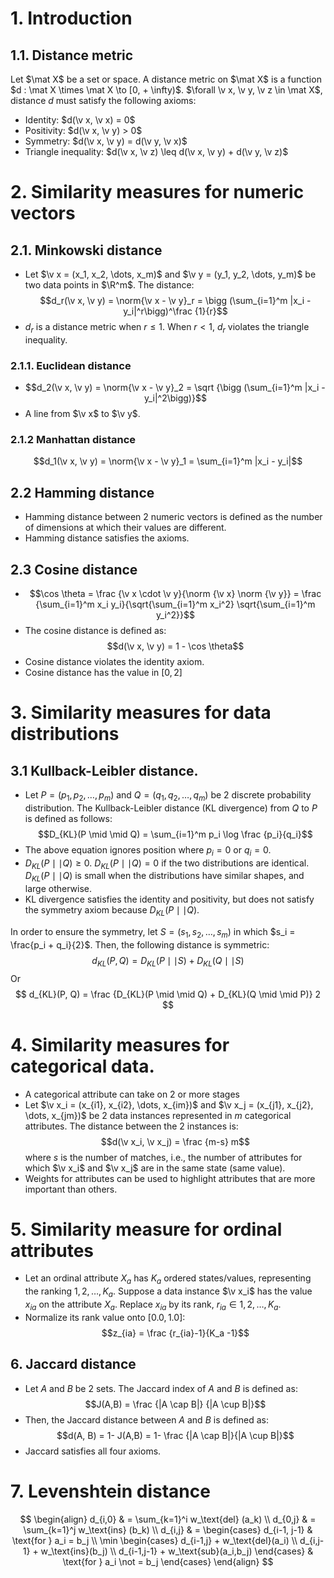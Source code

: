 # 1. Introduction
## 1.1. Distance metric
Let $\mat X$ be a set or space. A distance metric on $\mat X$ is a function $d : \mat X \times \mat X \to [0, + \infty)$. $\forall \v x, \v y, \v z \in \mat X$, distance $d$ must satisfy the following axioms:
- Identity: $d(\v x, \v x) = 0$
- Positivity: $d(\v x, \v y) > 0$
- Symmetry: $d(\v x, \v y) = d(\v y, \v x)$
- Triangle inequality: $d(\v x, \v z) \leq d(\v x, \v y) + d(\v y, \v z)$ 
# 2. Similarity measures for numeric vectors
## 2.1. Minkowski distance
- Let $\v x = (x_1, x_2, \dots, x_m)$ and $\v y = (y_1, y_2, \dots, y_m)$ be two data points in $\R^m$. The distance: $$d_r(\v x, \v y) = \norm{\v x - \v y}_r = \bigg (\sum_{i=1}^m |x_i - y_i|^r\bigg)^\frac {1}{r}$$
- $d_r$ is a distance metric when $r \leq 1$. When $r < 1$, $d_r$ violates the triangle inequality.
### 2.1.1. Euclidean distance
- $$d_2(\v x, \v y) = \norm{\v x - \v y}_2 = \sqrt {\bigg (\sum_{i=1}^m |x_i - y_i|^2\bigg)}$$
- A line from $\v x$ to $\v y$.
### 2.1.2 Manhattan distance
$$d_1(\v x, \v y) = \norm{\v x - \v y}_1 = \sum_{i=1}^m |x_i - y_i|$$
## 2.2 Hamming distance
- Hamming distance between 2 numeric vectors is defined as the number of dimensions at which their values are different.
- Hamming distance satisfies the axioms.
## 2.3 Cosine distance
- $$\cos \theta = \frac {\v x \cdot \v y}{\norm {\v x} \norm {\v y}} = \frac {\sum_{i=1}^m x_i y_i}{\sqrt{\sum_{i=1}^m x_i^2} \sqrt{\sum_{i=1}^m y_i^2}}$$
- The cosine distance is defined as: $$d(\v x, \v y) = 1 - \cos \theta$$
- Cosine distance violates the identity axiom. 
- Cosine distance has the value in $[0, 2]$
# 3. Similarity measures for data distributions
## 3.1 Kullback-Leibler distance.
- Let $P = (p_1, p_2, \dots, p_m)$ and $Q = (q_1, q_2, \dots, q_m)$ be 2 discrete probability distribution. The Kullback-Leibler distance (KL divergence) from $Q$ to $P$ is defined as follows: $$D_{KL}(P \mid \mid Q) = \sum_{i=1}^m p_i \log \frac {p_i}{q_i}$$
- The above equation ignores position where $p_i = 0$ or $q_i = 0$.
- $D_{KL}(P \mid \mid Q) \geq 0$. $D_{KL}(P \mid \mid Q) = 0$ if the two distributions are identical. $D_{KL}(P \mid \mid Q)$ is small when the distributions have similar shapes, and large otherwise.
- KL divergence satisfies the identity and positivity, but does not satisfy the symmetry axiom because $D_{KL}(P \mid \mid Q)$.

In order to ensure the symmetry, let $S = (s_1, s_2, \dots, s_m)$ in which $s_i = \frac{p_i + q_i}{2}$. Then, the following distance is symmetric: 
$$
d_{KL}(P, Q) = D_{KL}(P \mid \mid S) + D_{KL}(Q \mid \mid S)
$$
Or 
$$
d_{KL}(P, Q) = \frac {D_{KL}(P \mid \mid Q) + D_{KL}(Q \mid \mid P)} 2
$$
# 4. Similarity measures for categorical data.
- A categorical attribute can take on 2 or more stages
- Let $\v x_i = (x_{i1}, x_{i2}, \dots, x_{im})$ and $\v x_j = (x_{j1}, x_{j2}, \dots, x_{jm})$ be 2 data instances represented in $m$ categorical attributes. The distance between the 2 instances is: $$d(\v x_i, \v x_j) = \frac {m-s} m$$ where $s$ is the number of matches, i.e., the number of attributes for which $\v x_i$ and $\v x_j$ are in the same state (same value).
- Weights for attributes can be used to highlight attributes that are more important than others.
# 5. Similarity measure for ordinal attributes

- Let an ordinal attribute $X_a$ has $K_a$ ordered states/values, representing the ranking $1,2,\dots,K_a$. Suppose a data instance $\v x_i$ has the value $x_{ia}$ on the attribute $X_a$. Replace $x_{ia}$ by its rank, $r_{ia} \in {1,2,\dots,K_a}$.
- Normalize its rank value onto $[0.0, 1.0]$: $$z_{ia} = \frac {r_{ia}-1}{K_a -1}$$
## 6. Jaccard distance
- Let $A$ and $B$ be 2 sets. The Jaccard index of $A$ and $B$ is defined as: $$J(A,B) = \frac {|A \cap B|} {|A \cup B|}$$
- Then, the Jaccard distance between $A$ and $B$ is defined as: $$d(A, B) = 1- J(A,B) = 1- \frac {|A \cap B|}{|A \cup B|}$$
- Jaccard satisfies all four axioms.

# 7. Levenshtein distance

$$
\begin{align}
d_{i,0} & = \sum_{k=1}^i w_\text{del} (a_k) \\
d_{0,j} & = \sum_{k=1}^j w_\text{ins} (b_k) \\
d_{i,j} & = 
\begin{cases}
d_{i-1, j-1} & \text{for } a_i = b_j \\
\min 
\begin{cases}
d_{i-1,j} + w_\text{del}(a_i) \\
d_{i,j-1} + w_\text{ins}(b_j) \\
d_{i-1,j-1} + w_\text{sub}(a_i,b_j)
\end{cases} & \text{for } a_i \not = b_j
\end{cases}
\end{align}
$$
